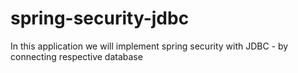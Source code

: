 # spring-security-jdbc
In this application we will implement spring security with JDBC - by connecting respective database 
